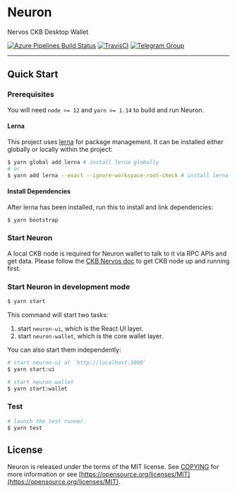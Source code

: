 # Neuron

Nervos CKB Desktop Wallet

[![Azure Pipelines Build Status](https://dev.azure.com/nervosnetwork/neuron/_apis/build/status/nervosnetwork.neuron?branchName=develop)](https://dev.azure.com/nervosnetwork/neuron/_build/latest?definitionId=8&branchName=develop)
[![TravisCI](https://travis-ci.com/nervosnetwork/neuron.svg?branch=develop)](https://travis-ci.com/nervosnetwork/neuron)
[![Telegram Group](https://cdn.rawgit.com/Patrolavia/telegram-badge/8fe3382b/chat.svg)](https://t.me/nervos_ckb_dev)

---

## Quick Start

### Prerequisites

You will need `node >= 12` and `yarn >= 1.14` to build and run Neuron.

#### Lerna

This project uses [lerna](https://github.com/lerna/lerna/) for package management. It can be installed either globally or locally within the project:

```sh
$ yarn global add lerna # install lerna globally
# or
$ yarn add lerna --exact --ignore-workspace-root-check # install lerna locally within the project
```

#### Install Dependencies

After lerna has been installed, run this to install and link dependencies:

```sh
$ yarn bootstrap
```

### Start Neuron

A local CKB node is required for Neuron wallet to talk to it via RPC APIs and get data. Please follow the [CKB Nervos doc](https://docs.nervos.org/getting-started/introduction) to get CKB node up and running first.

### Start Neuron in development mode

```sh
$ yarn start
```

This command will start two tasks:

1. start `neuron-ui`, which is the React UI layer.
2. start `neuron-wallet`, which is the core wallet layer.

You can also start them independently:

```sh
# start neuron-ui at `http://localhost:3000`
$ yarn start:ui
```

```sh
# start neuron-wallet
$ yarn start:wallet
```

### Test

```sh
# launch the test runner.
$ yarn test
```

## License

Neuron is released under the terms of the MIT license. See [COPYING](COPYING) for more information or see [https://opensource.org/licenses/MIT](https://opensource.org/licenses/MIT).
